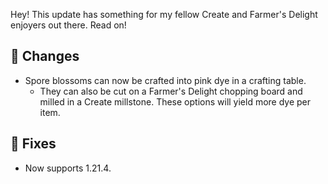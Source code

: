 Hey! This update has something for my fellow Create and Farmer's Delight enjoyers out there. Read on!

## 🔧 Changes
- Spore blossoms can now be crafted into pink dye in a crafting table.
  - They can also be cut on a Farmer's Delight chopping board and milled in a Create millstone. These options will yield more dye per item.

## 🐛 Fixes
- Now supports 1.21.4.